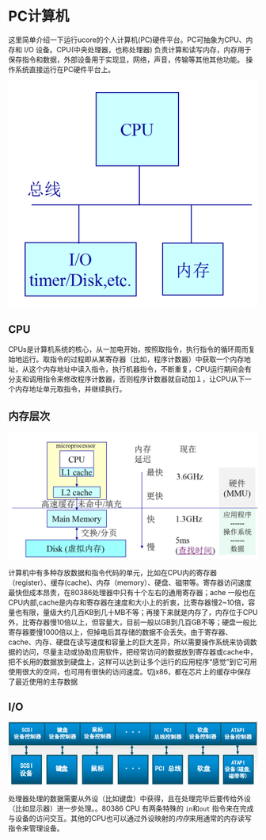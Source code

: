 # PC计算机
这里简单介绍一下运行ucore的个人计算机(PC)硬件平台。PC可抽象为CPU、内存和 I/O 设备。CPU(中央处理器，也称处理器) 负责计算和读写内存，内存用于保存指令和数据，外部设备用于实现显，网络，声音，传输等其他其他功能。
操作系统直接运行在PC硬件平台上。

![计算机抽象图](figures/pc_arch.png)

## CPU

CPUs是计算机系统的核心，从一加电开始，按照取指令，执行指令的循环周而复始地运行。取指令的过程即从某寄存器（比如，程序计数器）中获取一个内存地址，从这个内存地址中读入指令，执行机器指令，不断重复，CPU运行期间会有分支和调用指令来修改程序计数器，否则程序计数器就自动加１，让CPU从下一个内存地址单元取指令，并继续执行。

## 内存层次

![内存层次图](figures/mem_arch.png)

计算机中有多种存放数据和指令代码的单元，比如在CPU内的寄存器（register）、缓存(cache)、内存（memory）、硬盘、磁带等。寄存器访问速度最快但成本昂贵，在80386处理器中只有十个左右的通用寄存器；ache  一般也在CPU内部,cache是内存和寄存器在速度和大小上的折衷，比寄存器慢2~10倍，容量也有限，量级大约几百KB到几十MB不等；再接下来就是内存了，内存位于CPU外，比寄存器慢10倍以上，但容量大，目前一般以GB到几百GB不等；硬盘一般比寄存器要慢1000倍以上，但掉电后其存储的数据不会丢失。由于寄存器、cache、内存、硬盘在读写速度和容量上的巨大差异，所以需要操作系统来协调数据的访问，尽量主动或协助应用软件，把经常访问的数据放到寄存器或cache中，把不长用的数据放到硬盘上，这样可以达到让多个运行的应用程序“感觉”到它可用使用很大的空间，也可用有很快的访问速度。切jx86，都在芯片上的缓存中保存了最近使用的主存数据

## I/O

![IO设备图](figures/io_arch.png)

处理器处理的数据需要从外设（比如键盘）中获得，且在处理完毕后要传给外设（比如显示器）进一步处理。。80386 CPU 有两条特殊的 `in`和`out` 指令来在完成与设备的访问交互。其他的CPU也可以通过外设映射的*内存*来用通常的内存读写指令来管理设备。

